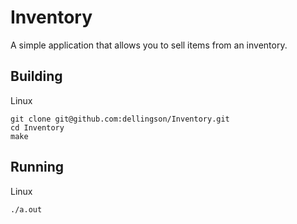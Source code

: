 # Inventory

A simple application that allows you to sell items from an inventory.

## Building

Linux

```
git clone git@github.com:dellingson/Inventory.git
cd Inventory
make
```

## Running

Linux

```
./a.out
```